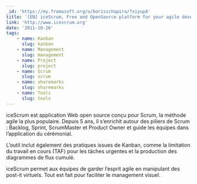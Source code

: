 ```yaml
---
_id: 'https://my.framasoft.org/u/borisschapira/?xiyupA'
title: '[EN] iceScrum, Free and OpenSource platform for your agile developments'
link: 'http://www.icescrum.org'
date: '2011-10-26'
tags:
    - name: Kanban
      slug: kanban
    - name: Management
      slug: management
    - name: Project
      slug: project
    - name: Scrum
      slug: scrum
    - name: sharemarks
      slug: sharemarks
    - name: Tools
      slug: tools
---
```


<div class="markdown"><p>iceScrum est application Web open source conçu pour Scrum, la méthode agile la plus populaire. Depuis 5 ans, il s’enrichit autour des piliers de Scrum : Backlog, Sprint, ScrumMaster et Product Owner et guide les équipes dans l’application du cérémonial. </p>
<p>L’outil inclut également des pratiques issues de Kanban, comme la limitation du travail en cours (TAF) pour les tâches urgentes et la production des diagrammes de flux cumulé. </p>
<p>iceScrum permet aux équipes de garder l’esprit agile en manipulant des post-it virtuels. Tout est fait pour faciliter le management visuel.
</p></div>
